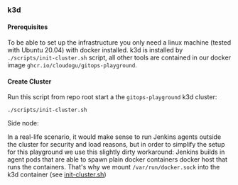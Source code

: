 ### k3d

#### Prerequisites

To be able to set up the infrastructure you only need a linux machine (tested with Ubuntu 20.04) with docker installed.
k3d is installed by `./scripts/init-cluster.sh` script, all other tools are contained in our docker image
`ghcr.io/cloudogu/gitops-playground`.

#### Create Cluster

Run this script from repo root start a the `gitops-playground` k3d cluster:

`./scripts/init-cluster.sh`

Side node:

In a real-life scenario, it would make sense to run Jenkins agents outside the cluster for security and load reasons,
but in order to simplify the setup for this playground we use this slightly dirty workaround:
Jenkins builds in agent pods that are able to spawn plain docker containers docker host that runs the containers.
That's why we mount `/var/run/docker.sock` into the k3d container (see [init-cluster.sh](../scripts/init-cluster.sh))